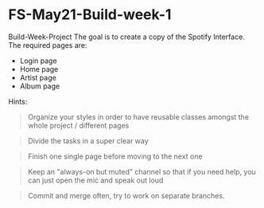 # FS-May21-Build-week-1
 Build-Week-Project
The goal is to create a copy of the Spotify Interface.
The required pages are:

- Login page
- Home page
- Artist page
- Album page

 
Hints:

> Organize your styles in order to have reusable classes amongst the whole project / different pages

> Divide the tasks in a super clear way 

> Finish one single page before moving to the next one

> Keep an "always-on but muted" channel so that if you need help, you can just open the mic and speak out loud

> Commit and merge often, try to work on separate branches.